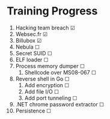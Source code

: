 # Training Progress

1. Hacking team breach ☑ 
2. Websec.fr ☑ 
3. Billubox ☑ 
4. Nebula ☐
5. Secret SUID ☐
6. ELF loader ☐
7. Process memory dumper ☐
    1. Shellcode over MS08-067 ☐
8. Reverse shell in Go ☐
    1. Add encryption ☐
    2. Add file I/O ☐
    3. Add port tunneling ☐
9. .NET chrome password extractor ☐
10. Persistence ☐
